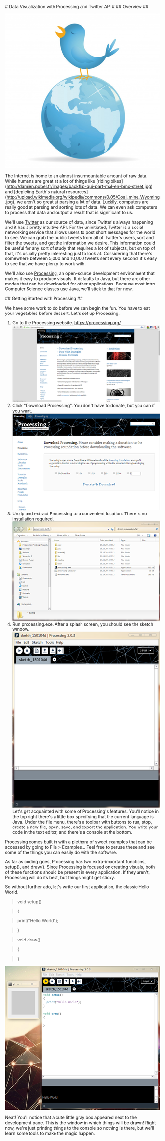 <a name="Title" />
# Data Visualization with Processing and Twitter API #

<a name="Overview" />
## Overview ##

![twitter_globe](images/twitter_globe.jpg?raw=true)

The Internet is home to an almost insurmountable amount of raw data. While humans are great at a lot of things like [riding bikes] (http://damien.pobel.fr/images/backflip-qui-part-mal-en-bmx-street.jpg) and [depleting Earth's natural resources] (http://upload.wikimedia.org/wikipedia/commons/0/05/Coal_mine_Wyoming.jpg), we aren't so great at parsing a lot of data. Luckily, computers are really good at parsing and sorting lots of data. We can even ask computers to process that data and output a result that is significant to us. 

We'll use [Twitter](http://twitter.com) as our source of data, since Twitter's always happening and it has a pretty intuitive API. For the uninitiated, Twitter is a social networking service that allows users to post short messages for the world to see. We can grab the public tweets from all of Twitter's users, sort and filter the tweets, and get the information we desire. This information could be useful for any sort of study that requires a lot of subjects, but on top of that, it's usually pretty interesting just to look at. Considering that there's somewhere between 5,000 and 10,000 tweets sent every second, it's easy to see that we have plenty to work with. 

We'll also use [Processing](https://processing.org/), an open-source development environment that makes it easy to produce visuals. It defaults to Java, but there are other modes that can be downloaded for other applications. Because most intro Computer Science classes use Java, we'll stick to that for now. 

<!--- For other examples of data visualizations, I suggest you check out the [DataIsBeautiful Subreddit](http://www.reddit.com/r/dataisbeautiful). It's a great community and can spark inspiration for projects. Do something awesome. --->

<a name="Processing Intro">
## Getting Started with Processing ##

We have some work to do before we can begin the fun. You have to eat your vegetables before dessert. Let's set up Processing. 

1. Go to the Processing website. https://processing.org/ ![processing_website](images/processing_website.png)
2. Click "Download Processing". You don't have to donate, but you can if you want. ![download_processing](images/download_processing.png)
3. Unzip and extract Processing to a convenient location. There is no installation required. ![processing_folder](images/processing_folder.png)
4. Run processing.exe. After a splash screen, you should see the sketch window. ![processing_sketch](images/processing_sketch.png) 
Let's get acquainted with some of Processing's features. You'll notice in the top right there's a little box specifying that the current language is Java. Under the file menu, there's a toolbar with buttons to run, stop, create a new file, open, save, and export the application. You write your code in the text editor, and there's a console at the bottom. 

Processing comes built in with a plethora of sweet examples that can be accessed by going to File > Examples... Feel free to peruse these and see some of the things you can easily do with the software. 

As far as coding goes, Processing has two extra-important functions, setup(), and draw(). Since Processing is focused on creating visuals, both of these functions should be present in every application. If they aren't, Processing will do its best, but things might get sticky. 

So without further ado, let's write our first application, the classic Hello World. 

>void setup()

>{

>print("Hello World");

>}

>void draw()

>{

>}

![hello_world](images/hello_world.png)

Neat! You'll notice that a cute little gray box appeared next to the development pane. This is the window in which things will be drawn! Right now, we're just printing things to the console so nothing is there, but we'll learn some tools to make the magic happen. 